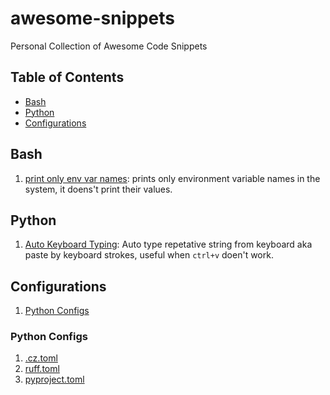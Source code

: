 # awesome-snippets
Personal Collection of Awesome Code Snippets

## Table of Contents

- [Bash](#bash)
- [Python](#python)
- [Configurations](#configurations)

## Bash

1. [print only env var names](bash/print_only_env_var_names.sh): prints only environment variable names in the system, it doens't print their values.

## Python

1. [Auto Keyboard Typing](python/auto_keyboard_typing.py): Auto type repetative string from keyboard aka paste by keyboard strokes, useful when `ctrl+v` doen't work.

## Configurations

1. [Python Configs](#python-configs)

### Python Configs

1. [.cz.toml](configurations/python/.cz.toml)
2. [ruff.toml](configurations/python/ruff.toml)
3. [pyproject.toml](configurations/python/pyproject.toml)
